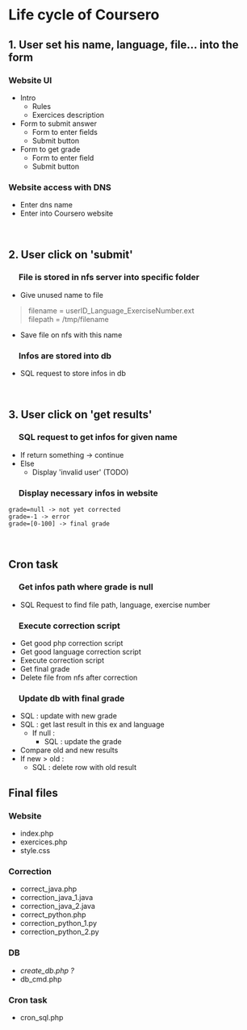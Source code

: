 # Life cycle of Coursero

## 1. User set his name, language, file... into the form <TODO>
### Website UI
- Intro
    - Rules
    - Exercices description
- Form to submit answer
    - Form to enter fields
    - Submit button
- Form to get grade
    - Form to enter field
    - Submit button
### Website access with DNS <TODO>
- Enter dns name
- Enter into Coursero website
<br>


## 2. User click on 'submit' <TODO>
### &emsp; File is stored in nfs server into specific folder <TODO>
- Give unused name to file
> filename = userID_Language_ExerciseNumber.ext <br>
> filepath = /tmp/filename
- Save file on nfs with this name
### &emsp; Infos are stored into db <TODO>
- SQL request to store infos in db
<br>


## 3. User click on 'get results' <TODO>
### &emsp; SQL request to get infos for given name <TODO>
- If return something -> continue
- Else
    - Display 'invalid user' (TODO)
### &emsp; Display necessary infos in website <TODO>
    grade=null -> not yet corrected
    grade=-1 -> error
    grade=[0-100] -> final grade
<br>

## Cron task <TODO>
### &emsp; Get infos path where grade is null <TODO>
- SQL Request to find file path, language, exercise number
### &emsp; Execute correction script <TODO>
- Get good php correction script
- Get good language correction script
- Execute correction script
- Get final grade
- Delete file from nfs after correction
### &emsp; Update db with final grade <TODO>
- SQL : update with new grade
- SQL : get last result in this ex and language
    - If null :
        - SQL : update the grade
- Compare old and new results
- If new > old :
    - SQL : delete row with old result


## Final files <TODO>
### Website
- index.php
- exercices.php <OK>
- style.css
### Correction
- correct_java.php
- correction_java_1.java <OK>
- correction_java_2.java <OK>
- correct_python.php
- correction_python_1.py <OK>
- correction_python_2.py <OK>
### DB
- *create_db.php ?*
- db_cmd.php
### Cron task
- cron_sql.php

